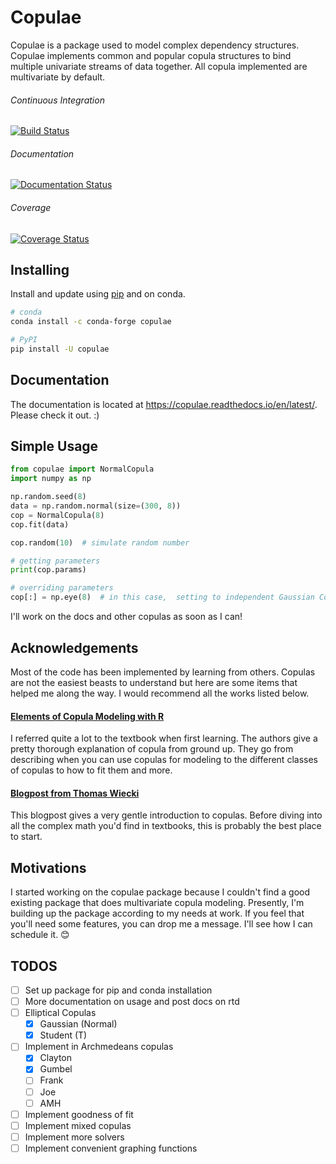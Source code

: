 # Copulae

Copulae is a package used to model complex dependency structures. Copulae implements common and
popular copula structures to bind multiple univariate streams of data together. All copula 
implemented are multivariate by default. 

###### Continuous Integration

[![Build Status](https://travis-ci.com/DanielBok/copulae.svg?branch=master)](https://travis-ci.com/DanielBok/copulae)

###### Documentation

[![Documentation Status](https://readthedocs.org/projects/copulae/badge/?version=latest)](https://copulae.readthedocs.io/en/latest/?badge=latest)

###### Coverage

[![Coverage Status](https://coveralls.io/repos/github/DanielBok/copulae/badge.svg?branch=master)](https://coveralls.io/github/DanielBok/copulae?branch=master)

## Installing

Install and update using [pip](https://pip.pypa.io/en/stable/quickstart/) and on conda.

```bash
# conda
conda install -c conda-forge copulae 

```

```bash
# PyPI
pip install -U copulae
```

## Documentation

The documentation is located at https://copulae.readthedocs.io/en/latest/. Please check it out. :)


## Simple Usage

```python
from copulae import NormalCopula
import numpy as np

np.random.seed(8)
data = np.random.normal(size=(300, 8))
cop = NormalCopula(8)
cop.fit(data)

cop.random(10)  # simulate random number

# getting parameters
print(cop.params)  

# overriding parameters
cop[:] = np.eye(8)  # in this case,  setting to independent Gaussian Copula
```

I'll work on the docs and other copulas as soon as I can!


## Acknowledgements

Most of the code has been implemented by learning from others. Copulas are not the easiest
beasts to understand but here are some items that helped me along the way. I would recommend
all the works listed below.

#### [Elements of Copula Modeling with R](https://www.amazon.com/Elements-Copula-Modeling-Marius-Hofert/dp/3319896342/)

I referred quite a lot to the textbook when first learning. The authors give a pretty thorough explanation 
of copula from ground up. They go from describing when you can use copulas for modeling to the different 
classes of copulas to how to fit them and more.

#### [Blogpost from Thomas Wiecki](https://twiecki.io/blog/2018/05/03/copulas/) 

This blogpost gives a very gentle introduction to copulas. Before diving into all the complex math you'd 
find in textbooks, this is probably the best place to start. 


## Motivations

I started working on the copulae package because I couldn't find a good existing package that does
multivariate copula modeling. Presently, I'm building up the package according to my needs at work.
If you feel that you'll need some features, you can drop me a message. I'll see how I can schedule it. 😊
## TODOS

- [ ] Set up package for pip and conda installation
- [ ] More documentation on usage and post docs on rtd
- [ ] Elliptical Copulas
    - [x] Gaussian (Normal)
    - [x] Student (T)
- [ ] Implement in Archmedeans copulas
    - [x] Clayton
    - [x] Gumbel
    - [ ] Frank
    - [ ] Joe
    - [ ] AMH 
- [ ] Implement goodness of fit
- [ ] Implement mixed copulas
- [ ] Implement more solvers
- [ ] Implement convenient graphing functions
